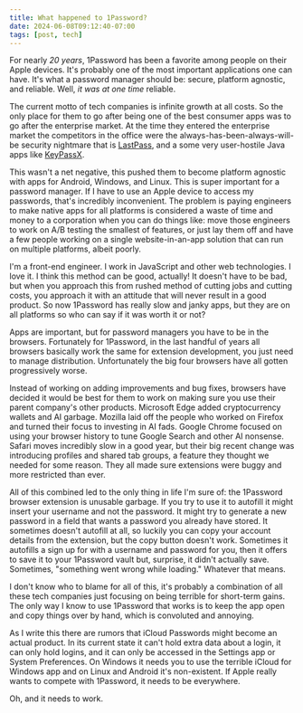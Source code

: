 ```yaml
---
title: What happened to 1Password?
date: 2024-06-08T09:12:40-07:00
tags: [post, tech]
---
```


For nearly _20 years_, 1Password has been a favorite among people on their Apple devices. It's probably one of the most important applications one can have. It's what a password manager should be: secure, platform agnostic, and reliable. Well, _it was at one time_ reliable.

The current motto of tech companies is infinite growth at all costs. So the only place for them to go after being one of the best consumer apps was to go after the enterprise market. At the time they entered the enterprise market the competitors in the office were the always-has-been-always-will-be security nightmare that is [LastPass](https://en.wikipedia.org/wiki/LastPass#Security_incidents), and a some very user-hostile Java apps like [KeyPassX](https://en.wikipedia.org/wiki/KeePassX).

This wasn't a net negative, this pushed them to become platform agnostic with apps for Android, Windows, and Linux. This is super important for a password manager. If I have to use an Apple device to access my passwords, that's incredibly inconvenient. The problem is paying engineers to make native apps for all platforms is considered a waste of time and money to a corporation when you can do things like: move those engineers to work on A/B testing the smallest of features, or just lay them off and have a few people working on a single website-in-an-app solution that can run on multiple platforms, albeit poorly.

I'm a front-end engineer. I work in JavaScript and other web technologies. I love it. I think this method can be good, actually! It doesn't have to be bad, but when you approach this from rushed method of cutting jobs and cutting costs, you approach it with an attitude that will never result in a good product. So now 1Password has really slow and janky apps, but they are on all platforms so who can say if it was worth it or not?

Apps are important, but for password managers you have to be in the browsers. Fortunately for 1Password, in the last handful of years all browsers basically work the same for extension development, you just need to manage distribution. Unfortunately the big four browsers have all gotten progressively worse.

Instead of working on adding improvements and bug fixes, browsers have decided it would be best for them to work on making sure you use their parent company's other products. Microsoft Edge added cryptocurrency wallets and AI garbage. Mozilla laid off the people who worked on Firefox and turned their focus to investing in AI fads. Google Chrome focused on using your browser history to tune Google Search and other AI nonsense. Safari moves incredibly slow in a good year, but their big recent change was introducing profiles and shared tab groups, a feature they thought we needed for some reason. They all made sure extensions were buggy and more restricted than ever.

All of this combined led to the only thing in life I'm sure of: the 1Password browser extension is unusable garbage. If you try to use it to autofill it might insert your username and not the password. It might try to generate a new password in a field that wants a password you already have stored. It sometimes doesn't autofill at all, so luckily you can copy your account details from the extension, but the copy button doesn't work. Sometimes it autofills a sign up for with a username and password for you, then it offers to save it to your 1Password vault but, surprise, it didn't actually save. Sometimes, "something went wrong while loading." Whatever that means.

I don't know who to blame for all of this, it's probably a combination of all these tech companies just focusing on being terrible for short-term gains. The only way I know to use 1Password that works is to keep the app open and copy things over by hand, which is convoluted and annoying.

As I write this there are rumors that iCloud Passwords might become an actual product. In its current state it can't hold extra data about a login, it can only hold logins, and it can only be accessed in the Settings app or System Preferences. On Windows it needs you to use the terrible iCloud for Windows app and on Linux and Android it's non-existent. If Apple really wants to compete with 1Password, it needs to be everywhere.

Oh, and it needs to work.
